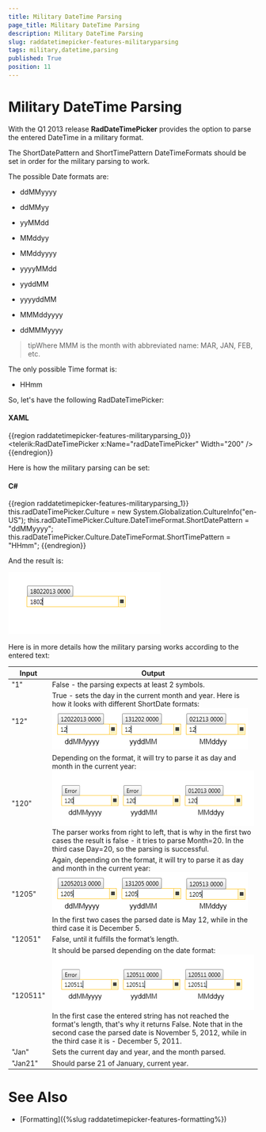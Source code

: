 ```yaml
---
title: Military DateTime Parsing
page_title: Military DateTime Parsing
description: Military DateTime Parsing
slug: raddatetimepicker-features-militaryparsing
tags: military,datetime,parsing
published: True
position: 11
---
```


# Military DateTime Parsing

With the Q1 2013 release __RadDateTimePicker__ provides the option to parse the entered DateTime in a military format.

The ShortDatePattern and ShortTimePattern DateTimeFormats should be set in order for the military parsing to work. 

The possible Date formats are:

* ddMMyyyy

* ddMMyy

* yyMMdd

* MMddyy

* MMddyyyy

* yyyyMMdd

* yyddMM

* yyyyddMM

* MMMddyyyy

* ddMMMyyyy

>tipWhere MMM is the month with abbreviated name: MAR, JAN, FEB, etc.

The only possible Time format is:

* HHmm

So, let's have the following RadDateTimePicker:

#### __XAML__

{{region raddatetimepicker-features-militaryparsing_0}}
	<telerik:RadDateTimePicker x:Name="radDateTimePicker" Width="200" />
{{endregion}}

Here is how the military parsing can be set:

#### __C#__

{{region raddatetimepicker-features-militaryparsing_1}}
	this.radDateTimePicker.Culture = new System.Globalization.CultureInfo("en-US");
	this.radDateTimePicker.Culture.DateTimeFormat.ShortDatePattern = "ddMMyyyy";
	this.radDateTimePicker.Culture.DateTimeFormat.ShortTimePattern = "HHmm";
{{endregion}}

And the result is:

![datetimepicker militaryparsing](images/datetimepicker_militaryparsing.png)

Here is in more details how the military parsing works according to the entered text:

Input	|	Output
---	|	---
"1"	|	False - the parsing expects at least 2 symbols.
"12"	|	True - sets the day in the current month and year. Here is how it looks with different ShortDate formats:<br/>![datetimepicker militaryparsing 1](images/datetimepicker_militaryparsing_1.png)
"120"	|	Depending on the format, it will try to parse it as day and month in the current year:<br/>![datetimepicker militaryparsing 2](images/datetimepicker_militaryparsing_2.png)<br/>The parser works from right to left, that is why in the first two cases the result is false - it tries to parse Month=20. In the third case Day=20, so the parsing is successful.
"1205"	|	Again, depending on the format, it will try to parse it as day and month in the current year:<br/>![datetimepicker militaryparsing 3](images/datetimepicker_militaryparsing_3.png)<br/>In the first two cases the parsed date is May 12, while in the third case it is December 5.
"12051"	|	False, until it fulfills the format’s length.
"120511"	|	It should be parsed depending on the date format:<br/>![datetimepicker militaryparsing 4](images/datetimepicker_militaryparsing_4.png)<br/>In the first case the entered string has not reached the format's length, that's why it returns False. Note that in the second case the parsed date is November 5, 2012, while in the third case it is - December 5, 2011.
"Jan"	|	Sets the current day and year, and the month parsed.
"Jan21"	|	Should parse 21 of January, current year.

# See Also

 * [Formatting]({%slug raddatetimepicker-features-formatting%})
